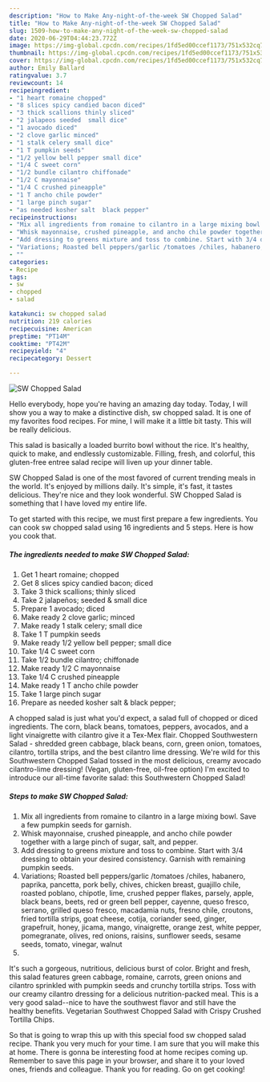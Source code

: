 ```yaml
---
description: "How to Make Any-night-of-the-week SW Chopped Salad"
title: "How to Make Any-night-of-the-week SW Chopped Salad"
slug: 1509-how-to-make-any-night-of-the-week-sw-chopped-salad
date: 2020-06-29T04:44:23.772Z
image: https://img-global.cpcdn.com/recipes/1fd5ed00ccef1173/751x532cq70/sw-chopped-salad-recipe-main-photo.jpg
thumbnail: https://img-global.cpcdn.com/recipes/1fd5ed00ccef1173/751x532cq70/sw-chopped-salad-recipe-main-photo.jpg
cover: https://img-global.cpcdn.com/recipes/1fd5ed00ccef1173/751x532cq70/sw-chopped-salad-recipe-main-photo.jpg
author: Emily Ballard
ratingvalue: 3.7
reviewcount: 14
recipeingredient:
- "1 heart romaine chopped"
- "8 slices spicy candied bacon diced"
- "3 thick scallions thinly sliced"
- "2 jalapeos seeded  small dice"
- "1 avocado diced"
- "2 clove garlic minced"
- "1 stalk celery small dice"
- "1 T pumpkin seeds"
- "1/2 yellow bell pepper small dice"
- "1/4 C sweet corn"
- "1/2 bundle cilantro chiffonade"
- "1/2 C mayonnaise"
- "1/4 C crushed pineapple"
- "1 T ancho chile powder"
- "1 large pinch sugar"
- "as needed kosher salt  black pepper"
recipeinstructions:
- "Mix all ingredients from romaine to cilantro in a large mixing bowl. Save a few pumpkin seeds for garnish."
- "Whisk mayonnaise, crushed pineapple, and ancho chile powder together with a large pinch of sugar, salt, and pepper."
- "Add dressing to greens mixture and toss to combine. Start with 3/4 dressing to obtain your desired consistency. Garnish with remaining pumpkin seeds."
- "Variations; Roasted bell peppers/garlic /tomatoes /chiles, habanero, paprika, pancetta, pork belly, chives, chicken breast, guajillo chile, roasted poblano, chipotle, lime, crushed pepper flakes, parsely, apple, black beans, beets, red or green bell pepper, cayenne, queso fresco, serrano, grilled queso fresco, macadamia nuts, fresno chile, croutons, fried tortilla strips, goat cheese, cotija, coriander seed, ginger, grapefruit, honey, jicama, mango, vinaigrette, orange zest, white pepper, pomegranate, olives, red onions, raisins, sunflower seeds, sesame seeds, tomato, vinegar, walnut"
- ""
categories:
- Recipe
tags:
- sw
- chopped
- salad

katakunci: sw chopped salad 
nutrition: 219 calories
recipecuisine: American
preptime: "PT14M"
cooktime: "PT42M"
recipeyield: "4"
recipecategory: Dessert

---
```



![SW Chopped Salad](https://img-global.cpcdn.com/recipes/1fd5ed00ccef1173/751x532cq70/sw-chopped-salad-recipe-main-photo.jpg)

Hello everybody, hope you're having an amazing day today. Today, I will show you a way to make a distinctive dish, sw chopped salad. It is one of my favorites food recipes. For mine, I will make it a little bit tasty. This will be really delicious.

This salad is basically a loaded burrito bowl without the rice. It&#39;s healthy, quick to make, and endlessly customizable. Filling, fresh, and colorful, this gluten-free entree salad recipe will liven up your dinner table.

SW Chopped Salad is one of the most favored of current trending meals in the world. It's enjoyed by millions daily. It's simple, it's fast, it tastes delicious. They're nice and they look wonderful. SW Chopped Salad is something that I have loved my entire life.


To get started with this recipe, we must first prepare a few ingredients. You can cook sw chopped salad using 16 ingredients and 5 steps. Here is how you cook that.

<!--inarticleads1-->

##### The ingredients needed to make SW Chopped Salad:

1. Get 1 heart romaine; chopped
1. Get 8 slices spicy candied bacon; diced
1. Take 3 thick scallions; thinly sliced
1. Take 2 jalapeños; seeded &amp; small dice
1. Prepare 1 avocado; diced
1. Make ready 2 clove garlic; minced
1. Make ready 1 stalk celery; small dice
1. Take 1 T pumpkin seeds
1. Make ready 1/2 yellow bell pepper; small dice
1. Take 1/4 C sweet corn
1. Take 1/2 bundle cilantro; chiffonade
1. Make ready 1/2 C mayonnaise
1. Take 1/4 C crushed pineapple
1. Make ready 1 T ancho chile powder
1. Take 1 large pinch sugar
1. Prepare as needed kosher salt &amp; black pepper;


A chopped salad is just what you&#39;d expect, a salad full of chopped or diced ingredients. The corn, black beans, tomatoes, peppers, avocados, and a light vinaigrette with cilantro give it a Tex-Mex flair. Chopped Southwestern Salad - shredded green cabbage, black beans, corn, green onion, tomatoes, cilantro, tortilla strips, and the best cilantro lime dressing. We&#39;re wild for this Southwestern Chopped Salad tossed in the most delicious, creamy avocado cilantro-lime dressing! (Vegan, gluten-free, oil-free option) I&#39;m excited to introduce our all-time favorite salad: this Southwestern Chopped Salad! 

<!--inarticleads2-->

##### Steps to make SW Chopped Salad:

1. Mix all ingredients from romaine to cilantro in a large mixing bowl. Save a few pumpkin seeds for garnish.
1. Whisk mayonnaise, crushed pineapple, and ancho chile powder together with a large pinch of sugar, salt, and pepper.
1. Add dressing to greens mixture and toss to combine. Start with 3/4 dressing to obtain your desired consistency. Garnish with remaining pumpkin seeds.
1. Variations; Roasted bell peppers/garlic /tomatoes /chiles, habanero, paprika, pancetta, pork belly, chives, chicken breast, guajillo chile, roasted poblano, chipotle, lime, crushed pepper flakes, parsely, apple, black beans, beets, red or green bell pepper, cayenne, queso fresco, serrano, grilled queso fresco, macadamia nuts, fresno chile, croutons, fried tortilla strips, goat cheese, cotija, coriander seed, ginger, grapefruit, honey, jicama, mango, vinaigrette, orange zest, white pepper, pomegranate, olives, red onions, raisins, sunflower seeds, sesame seeds, tomato, vinegar, walnut
1. 


It&#39;s such a gorgeous, nutritious, delicious burst of color. Bright and fresh, this salad features green cabbage, romaine, carrots, green onions and cilantro sprinkled with pumpkin seeds and crunchy tortilla strips. Toss with our creamy cilantro dressing for a delicious nutrition-packed meal. This is a very good salad--nice to have the southwest flavor and still have the healthy benefits. Vegetarian Southwest Chopped Salad with Crispy Crushed Tortilla Chips. 

So that is going to wrap this up with this special food sw chopped salad recipe. Thank you very much for your time. I am sure that you will make this at home. There is gonna be interesting food at home recipes coming up. Remember to save this page in your browser, and share it to your loved ones, friends and colleague. Thank you for reading. Go on get cooking!
